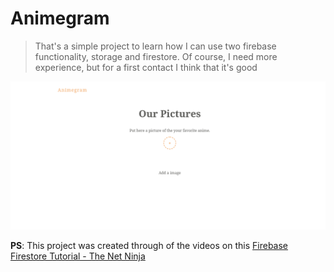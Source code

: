 # Animegram

> That's a simple project to learn how I can use two firebase functionality, storage and firestore. Of course, I need more experience, but for a first contact I think that it's good

![home animegram](src/assets/images/home-animegram.png)

**PS**: This project was created through of the videos on this [Firebase Firestore Tutorial - The Net Ninja](https://www.youtube.com/playlist?list=PL4cUxeGkcC9itfjle0ji1xOZ2cjRGY_WB)
